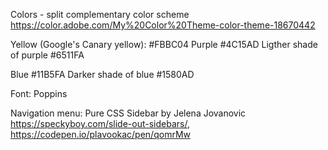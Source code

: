 Colors - split complementary color scheme https://color.adobe.com/My%20Color%20Theme-color-theme-18670442

Yellow (Google's Canary yellow): #FBBC04
Purple #4C15AD
Ligther shade of purple #6511FA

Blue #11B5FA
Darker shade of blue #1580AD

Font: Poppins

Navigation menu: Pure CSS Sidebar by Jelena Jovanovic https://speckyboy.com/slide-out-sidebars/, https://codepen.io/plavookac/pen/qomrMw
